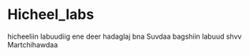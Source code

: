 # Hicheel_labs 
hicheeliin labuudiig ene deer hadaglaj bna 
Suvdaa bagshiin labuud shvv 
Martchihawdaa 
